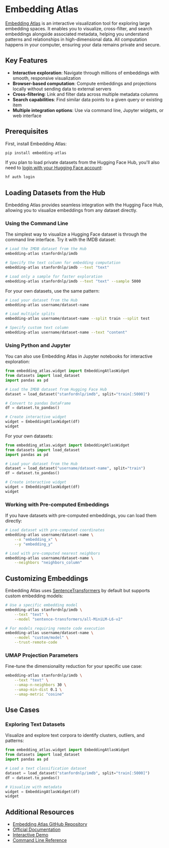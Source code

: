 # Embedding Atlas

[Embedding Atlas](https://apple.github.io/embedding-atlas/) is an interactive visualization tool for exploring large embedding spaces. It enables you to visualize, cross-filter, and search embeddings alongside associated metadata, helping you understand patterns and relationships in high-dimensional data. All computation happens in your computer, ensuring your data remains private and secure.

## Key Features

- **Interactive exploration**: Navigate through millions of embeddings with smooth, responsive visualization
- **Browser-based computation**: Compute embeddings and projections locally without sending data to external servers
- **Cross-filtering**: Link and filter data across multiple metadata columns
- **Search capabilities**: Find similar data points to a given query or existing item
- **Multiple integration options**: Use via command line, Jupyter widgets, or web interface

## Prerequisites

First, install Embedding Atlas:

```bash
pip install embedding-atlas
```

If you plan to load private datasets from the Hugging Face Hub, you'll also need to [login with your Hugging Face account](/docs/huggingface_hub/quick-start#login):

```bash
hf auth login
```

## Loading Datasets from the Hub

Embedding Atlas provides seamless integration with the Hugging Face Hub, allowing you to visualize embeddings from any dataset directly.

### Using the Command Line

The simplest way to visualize a Hugging Face dataset is through the command line interface. Try it with the IMDB dataset:

```bash
# Load the IMDB dataset from the Hub
embedding-atlas stanfordnlp/imdb

# Specify the text column for embedding computation
embedding-atlas stanfordnlp/imdb --text "text"

# Load only a sample for faster exploration
embedding-atlas stanfordnlp/imdb --text "text" --sample 5000
```

For your own datasets, use the same pattern:

```bash
# Load your dataset from the Hub
embedding-atlas username/dataset-name

# Load multiple splits
embedding-atlas username/dataset-name --split train --split test

# Specify custom text column
embedding-atlas username/dataset-name --text "content"
```

### Using Python and Jupyter

You can also use Embedding Atlas in Jupyter notebooks for interactive exploration:

```python
from embedding_atlas.widget import EmbeddingAtlasWidget
from datasets import load_dataset
import pandas as pd

# Load the IMDB dataset from Hugging Face Hub
dataset = load_dataset("stanfordnlp/imdb", split="train[:5000]")

# Convert to pandas DataFrame
df = dataset.to_pandas()

# Create interactive widget
widget = EmbeddingAtlasWidget(df)
widget
```

For your own datasets:

```python
from embedding_atlas.widget import EmbeddingAtlasWidget
from datasets import load_dataset
import pandas as pd

# Load your dataset from the Hub
dataset = load_dataset("username/dataset-name", split="train")
df = dataset.to_pandas()

# Create interactive widget
widget = EmbeddingAtlasWidget(df)
widget
```

### Working with Pre-computed Embeddings

If you have datasets with pre-computed embeddings, you can load them directly:

```bash
# Load dataset with pre-computed coordinates
embedding-atlas username/dataset-name \
    --x "embedding_x" \
    --y "embedding_y"

# Load with pre-computed nearest neighbors
embedding-atlas username/dataset-name \
    --neighbors "neighbors_column"
```

## Customizing Embeddings

Embedding Atlas uses [SentenceTransformers](https://huggingface.co/sentence-transformers) by default but supports custom embedding models:

```bash
# Use a specific embedding model
embedding-atlas stanfordnlp/imdb \
    --text "text" \
    --model "sentence-transformers/all-MiniLM-L6-v2"

# For models requiring remote code execution
embedding-atlas username/dataset-name \
    --model "custom/model" \
    --trust-remote-code
```

### UMAP Projection Parameters

Fine-tune the dimensionality reduction for your specific use case:

```bash
embedding-atlas stanfordnlp/imdb \
    --text "text" \
    --umap-n-neighbors 30 \
    --umap-min-dist 0.1 \
    --umap-metric "cosine"
```

## Use Cases

### Exploring Text Datasets

Visualize and explore text corpora to identify clusters, outliers, and patterns:

```python
from embedding_atlas.widget import EmbeddingAtlasWidget
from datasets import load_dataset
import pandas as pd

# Load a text classification dataset
dataset = load_dataset("stanfordnlp/imdb", split="train[:5000]")
df = dataset.to_pandas()

# Visualize with metadata
widget = EmbeddingAtlasWidget(df)
widget
```


## Additional Resources

- [Embedding Atlas GitHub Repository](https://github.com/apple/embedding-atlas)
- [Official Documentation](https://apple.github.io/embedding-atlas/)
- [Interactive Demo](https://apple.github.io/embedding-atlas/upload/)
- [Command Line Reference](https://apple.github.io/embedding-atlas/tool.html)
